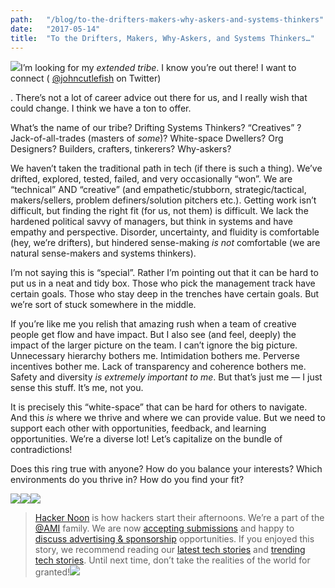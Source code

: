 ```yaml
---
path:	"/blog/to-the-drifters-makers-why-askers-and-systems-thinkers"
date:	"2017-05-14"
title:	"To the Drifters, Makers, Why-Askers, and Systems Thinkers…"
---
```


![](/images/1*gp_OZtn_lsmZvVb3bRggzQ.png)I’m looking for my *extended tribe*. I know you’re out there! I want to connect ( [@johncutlefish](https://twitter.com/johncutlefish) on Twitter)

. There’s not a lot of career advice out there for us, and I really wish that could change. I think we have a ton to offer.

What’s the name of our tribe? Drifting Systems Thinkers? “Creatives” ? Jack-of-all-trades (masters of *some*)? White-space Dwellers? Org Designers? Builders, crafters, tinkerers? Why-askers?

We haven’t taken the traditional path in tech (if there is such a thing). We’ve drifted, explored, tested, failed, and very occasionally “won”. We are “technical” AND “creative” (and empathetic/stubborn, strategic/tactical, makers/sellers, problem definers/solution pitchers etc.). Getting work isn’t difficult, but finding the right fit (for us, not them) is difficult. We lack the hardened political savvy of managers, but think in systems and have empathy and perspective. Disorder, uncertainty, and fluidity is comfortable (hey, we’re drifters), but hindered sense-making *is not* comfortable (we are natural sense-makers and systems thinkers).

I’m not saying this is “special”. Rather I’m pointing out that it can be hard to put us in a neat and tidy box. Those who pick the management track have certain goals. Those who stay deep in the trenches have certain goals. But we’re sort of stuck somewhere in the middle.

If you’re like me you relish that amazing rush when a team of creative people get flow and have impact. But I also see (and feel, deeply) the impact of the larger picture on the team. I can’t ignore the big picture. Unnecessary hierarchy bothers me. Intimidation bothers me. Perverse incentives bother me. Lack of transparency and coherence bothers me. Safety and diversity *is extremely important to me*. But that’s just me — I just sense this stuff. It’s me, not you.

It is precisely this “white-space” that can be hard for others to navigate. And this *is* where we thrive and where we can provide value. But we need to support each other with opportunities, feedback, and learning opportunities. We’re a diverse lot! Let’s capitalize on the bundle of contradictions!

Does this ring true with anyone? How do you balance your interests? Which environments do you thrive in? How do you find your fit?

[![](/images/1*0hqOaABQ7XGPT-OYNgiUBg.png)](http://bit.ly/HackernoonFB)[![](/images/1*Vgw1jkA6hgnvwzTsfMlnpg.png)](https://goo.gl/k7XYbx)[![](/images/1*gKBpq1ruUi0FVK2UM_I4tQ.png)](https://goo.gl/4ofytp)
> [Hacker Noon](http://bit.ly/Hackernoon) is how hackers start their afternoons. We’re a part of the [@AMI](http://bit.ly/atAMIatAMI) family. We are now [accepting submissions](http://bit.ly/hackernoonsubmission) and happy to [discuss advertising & sponsorship](mailto:partners@amipublications.com) opportunities.
> If you enjoyed this story, we recommend reading our [latest tech stories](http://bit.ly/hackernoonlatestt) and [trending tech stories](https://hackernoon.com/trending). Until next time, don’t take the realities of the world for granted!![](/images/1*35tCjoPcvq6LbB3I6Wegqw.jpeg)